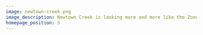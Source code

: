 ```yaml
---
image: newtown-creek.png
image_description: Newtown Creek is looking more and more like the Zone in Stalker.
homepage_position: 5
---
```


